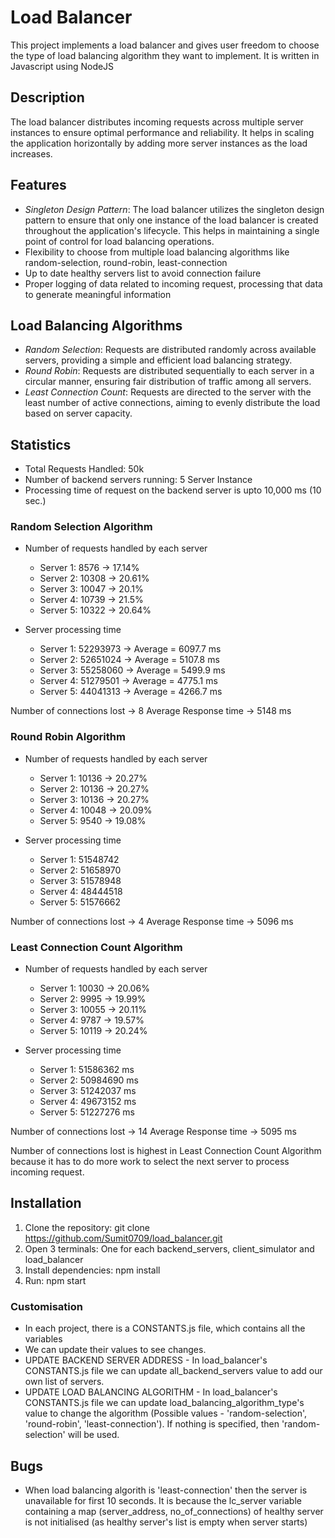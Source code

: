 # Load Balancer

This project implements a load balancer and gives user freedom to choose the type of load balancing algorithm they want to implement. It is written in Javascript using NodeJS

## Description

The load balancer distributes incoming requests across multiple server instances to ensure optimal performance and reliability. It helps in scaling the application horizontally by adding more server instances as the load increases.



## Features

- *Singleton Design Pattern*: The load balancer utilizes the singleton design pattern to ensure that only one instance of the load balancer is created throughout the application's lifecycle. This helps in maintaining a single point of control for load balancing operations.
- Flexibility to choose from multiple load balancing algorithms like random-selection, round-robin, least-connection
- Up to date healthy servers list to avoid connection failure
- Proper logging of data related to incoming request, processing that data to generate meaningful information

## Load Balancing Algorithms

- *Random Selection*: Requests are distributed randomly across available servers, providing a simple and efficient load balancing strategy.
- *Round Robin*: Requests are distributed sequentially to each server in a circular manner, ensuring fair distribution of traffic among all servers.
- *Least Connection Count*: Requests are directed to the server with the least number of active connections, aiming to evenly distribute the load based on server capacity.

## Statistics
- Total Requests Handled: 50k
- Number of backend servers running: 5 Server Instance 
- Processing time of request on the backend server is upto 10,000 ms (10 sec.)

### Random Selection Algorithm
- Number of requests handled by each server 
    *   Server 1: 8576      ->      17.14%   
    *   Server 2: 10308     ->      20.61%
    *   Server 3: 10047     ->      20.1%
    *   Server 4: 10739     ->      21.5%
    *   Server 5: 10322     ->      20.64%

- Server processing time
    *   Server 1: 52293973  ->      Average = 6097.7 ms
    *   Server 2: 52651024  ->      Average = 5107.8 ms
    *   Server 3: 55258060  ->      Average = 5499.9 ms
    *   Server 4: 51279501  ->      Average = 4775.1 ms
    *   Server 5: 44041313  ->      Average = 4266.7 ms

Number of connections lost  -> 8
Average Response time       -> 5148 ms

### Round Robin Algorithm
- Number of requests handled by each server 
    *   Server 1: 10136     ->      20.27%
    *   Server 2: 10136     ->      20.27%
    *   Server 3: 10136     ->      20.27%
    *   Server 4: 10048     ->      20.09%
    *   Server 5: 9540      ->      19.08%

- Server processing time
    *   Server 1: 51548742  
    *   Server 2: 51658970  
    *   Server 3: 51578948  
    *   Server 4: 48444518  
    *   Server 5: 51576662  

Number of connections lost  -> 4
Average Response time       -> 5096 ms

### Least Connection Count Algorithm
- Number of requests handled by each server 
    *   Server 1: 10030     ->      20.06%     
    *   Server 2: 9995      ->      19.99%
    *   Server 3: 10055     ->      20.11% 
    *   Server 4: 9787      ->      19.57%
    *   Server 5: 10119     ->      20.24% 

- Server processing time
    *   Server 1: 51586362 ms
    *   Server 2: 50984690 ms
    *   Server 3: 51242037 ms
    *   Server 4: 49673152 ms
    *   Server 5: 51227276 ms

Number of connections lost  -> 14
Average Response time       -> 5095 ms

Number of connections lost is highest in Least Connection Count Algorithm because it has to do more work to select the next server to process incoming request.

## Installation

1. Clone the repository: git clone https://github.com/Sumit0709/load_balancer.git
2. Open 3 terminals: One for each backend_servers, client_simulator and load_balancer
3. Install dependencies: npm install
4. Run: npm start

### Customisation

- In each project, there is a CONSTANTS.js file, which contains all the variables
- We can update their values to see changes. 
- UPDATE BACKEND SERVER ADDRESS - In load_balancer's CONSTANTS.js file we can update all_backend_servers value to add our own list of servers.
- UPDATE LOAD BALANCING ALGORITHM - In load_balancer's CONSTANTS.js file we can update load_balancing_algorithm_type's value to change the algorithm (Possible values - 'random-selection', 'round-robin', 'least-connection'). If nothing is specified, then 'random-selection' will be used.



## Bugs 
- When load balancing algorith is 'least-connection' then the server is unavailable for first 10 seconds. It is because the lc_server variable containing a map (server_address, no_of_connections) of healthy server is not initialised (as healthy server's list is empty when server starts)